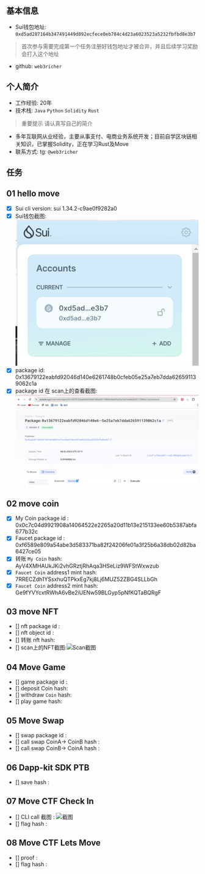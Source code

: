 ## 基本信息
- Sui钱包地址: `0xd5ad287164b347491449d892ecfece0eb784c4d23a6023523a5232fbfbd8e3b7`
> 首次参与需要完成第一个任务注册好钱包地址才被合并，并且后续学习奖励会打入这个地址
- github: `web3richer`

## 个人简介
- 工作经验: 20年
- 技术栈: `Java` `Python` `Solidity` `Rust`
> 重要提示 请认真写自己的简介
- 多年互联网从业经验，主要从事支付、电商业务系统开发；目前自学区块链相关知识，已掌握Solidity，正在学习Rust及Move
- 联系方式: tg: `@web3richer` 

## 任务

##   01 hello move  
- [x] Sui cli version: sui 1.34.2-c9ae0f9282a0
- [x] Sui钱包截图: 
  ![Sui钱包截图](./images/suiWallet.png)
- [x] package id:  0x13679122eabfd92046d140e6261748b0cfeb05e25a7eb7dda626591139062c1a
- [x] package id 在 scan上的查看截图:![Scan截图](./images/packageId.png)

##   02 move coin
- [x] My Coin package id :  0x0c7c04d9921908a14064522e2265a20d11b13e215133ee60b5387abfa677b32c
- [x] Faucet package id :  0xf6589e809a54abe3d583371ba82f24206fe01a3f25b6a38db02d82ba6427ce05
- [x] 转账 `My Coin` hash:  AyV4XMHAUkJKi2vhGRztjRhAqa3HSeLiz9WFStWxwzub
- [x] `Faucet Coin` address1 mint hash: 7RRECZdh1YSsxhuQTPkxEg7kj8Lj6MUZ52ZBG4SLLbGh
- [x] `Faucet Coin` address2 mint hash: Ge9fYVYcxtRWhA6vBe2iUENw59BLGyp5pNfKQTaBQRgF

##   03 move NFT
- [] nft package id :
- [] nft object id : 
- [] 转账 nft  hash:
- [] scan上的NFT截图:![Scan截图](./images/你的图片地址)

##   04 Move Game
- [] game package id :
- [] deposit Coin hash:
- [] withdraw `Coin` hash:
- [] play game hash:

##   05 Move Swap
- [] swap package id :
- [] call swap CoinA-> CoinB  hash :
- [] call swap CoinB-> CoinA  hash :

##   06 Dapp-kit SDK PTB
- [] save hash :

##   07 Move CTF Check In
- [] CLI call 截图 : ![截图](./images/你的图片地址)
- [] flag hash :

##   08 Move CTF Lets Move
- [] proof : 
- [] flag hash :

